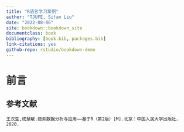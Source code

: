 ```yaml
--- 
title: "R语言学习案例"
author: "TJUFE, Sifan Liu"
date: "2022-08-06"
site: bookdown::bookdown_site
documentclass: book
bibliography: [book.bib, packages.bib]
link-citations: yes
github-repo: rstudio/bookdown-demo
---
```


# 前言

## 参考文献

    王汉生,成慧敏.商务数据分析与应用——基于R（第2版）[M].北京：中国人民大学出版社，2020.



